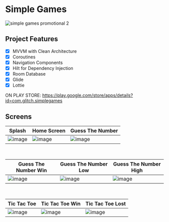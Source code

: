 # Simple Games
![simple games promotional 2](https://github.com/wozverine/SimpleGames/assets/23726873/9e1ae36d-4b11-4f80-b896-e11ea4b4add6)


## Project Features
- [x] MVVM with Clean Architecture
- [x] Coroutines
- [x] Navigation Components
- [x] Hilt for Dependency Injection
- [x] Room Database
- [x] Glide
- [x] Lottie

ON PLAY STORE: https://play.google.com/store/apps/details?id=com.glitch.simplegames
      
 ## Screens
| Splash | Home Screen | Guess The Number |
| ------ | ----- | ------ |
|![image](https://github.com/wozverine/CyberNexus/assets/23726873/c22d6272-bdc9-4216-96d1-305e055b72a5)|![image](https://github.com/wozverine/CyberNexus/assets/23726873/7d021080-cb2e-4846-8cf9-1e4f0fb423c0)|![image](https://github.com/wozverine/CyberNexus/assets/23726873/bd0e283f-e167-4f1c-bb34-ac3e6fed2812)|


<br>

| Guess The Number Win | Guess The Number Low | Guess The Number High |
| ------ | ---- | ------ |
|![image](https://github.com/wozverine/SimpleGames/assets/23726873/c1a33263-9efb-456f-995e-a54c7115422e)|![image](https://github.com/wozverine/SimpleGames/assets/23726873/693fa3b8-bbcb-4def-a63c-5d152f14ffa9)|![image](https://github.com/wozverine/SimpleGames/assets/23726873/e7d068a0-0ba2-464a-811c-96b1349746ed)

<br>

| Tic Tac Toe | Tic Tac Toe Win | Tic Tac Toe Lost |
| ------ | ---- | ------ |
|![image](https://github.com/wozverine/SimpleGames/assets/23726873/73a6e3b5-f18d-4cb8-a4c1-f6d01e89e03a)|![image](https://github.com/wozverine/SimpleGames/assets/23726873/d31073c9-02f2-4a66-b0d5-3e4667f48f6b)|![image](https://github.com/wozverine/SimpleGames/assets/23726873/bcdff9b0-dad5-4c8e-bc11-729efbc9df77)|

